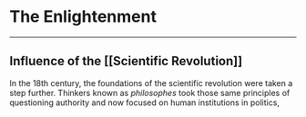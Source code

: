 # The Enlightenment
---

## Influence of the [[Scientific Revolution]]
In the 18th century, the foundations of the scientific revolution were taken a step further. Thinkers known as _philosophes_ took those same principles of questioning authority and now focused on human institutions in politics, 